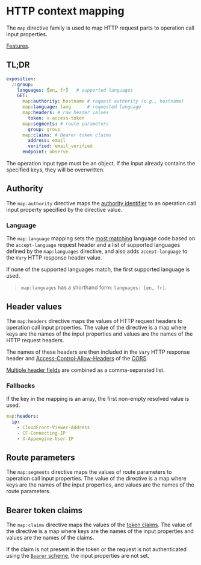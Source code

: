 # HTTP context mapping

The `map` directive family is used to map HTTP request parts to operation call input properties.

[Features](../features/map.feature).

## TL;DR

```yaml
exposition:
  /:group:
    languages: [en, fr]   # supported languages
    GET:
      map:authority: hostname # request authority (e.g., hostname)
      map:language: lang      # requested language
      map:headers: # raw header values
        token: x-access-token
      map:segments: # route parameters
        group: group
      map:claims: # Bearer token claims
        address: email
        verified: email_verified
      endpoint: observe
```

The operation input type must be an object.
If the input already contains the specified keys, they will be overwritten.

## Authority

The `map:authority` directive maps the [authority identifier](authorities.md) to an operation call
input property specified by the directive value.

### Language

The `map:language` mapping sets the [most matching](https://github.com/jshttp/negotiator) language
code based on the `accept-language` request header and a list of supported languages defined by
the `map:languages` directive, and also adds `accept-language` to the `Vary` HTTP response header
value.

If none of the supported languages match, the first supported language is used.

> `map:languages` has a shorthand form: `languages: [en, fr]`.

## Header values

The `map:headers` directive maps the values of HTTP request headers to operation call input
properties.
The value of the directive is a map where keys are the names of the input properties and values are
the names of the HTTP request headers.

The names of these headers are then included in the `Vary` HTTP response header
and [Access-Control-Allow-Headers](https://developer.mozilla.org/en-US/docs/Web/HTTP/Headers/Access-Control-Allow-Headers)
of the [CORS](protocol.md#cors).

[Multiple header fields](https://www.w3.org/Protocols/rfc2616/rfc2616-sec4.html#sec4.2) are combined
as a comma-separated list.

### Fallbacks

If the key in the mapping is an array, the first non-empty resolved value is used.

```yaml
map:headers:
  ip:
    - CloudFront-Viewer-Address
    - CF-Connecting-IP
    - X-Appengine-User-IP
```

## Route parameters

The `map:segments` directive maps the values of route parameters to operation call input properties.
The value of the directive is a map where keys are the names of the input properties, and values are
the names of the route parameters.

## Bearer token claims

The `map:claims` directive maps the values of
the [token claims](https://datatracker.ietf.org/doc/html/rfc7519#section-4).
The value of the directive is a map where keys are the names of the input properties and values are
the names of the claims.

If the claim is not present in the token or the request is not authenticated using
the [`Bearer` scheme](identity.md#bearer-scheme), the input properties are not set.
